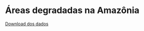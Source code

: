 # Áreas degradadas na Amazônia

[Download dos dados](https://github.com/InfoAmazonia/unid_geojornalismo/releases/download/2025_02-degradacao/dados.zip)